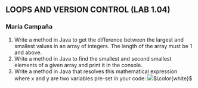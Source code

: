 ## LOOPS AND VERSION CONTROL (LAB 1.04)
### María Campaña

1. Write a method in Java to get the difference between the largest and smallest values in an array of integers.
The length of the array must be 1 and above.
2. Write a method in Java to find the smallest and second smallest elements of a given array and print it in the
console.
3. Write a method in Java that resolves this mathematical expression where x and y are two variables pre-set in your
code:
<img src="https://render.githubusercontent.com/render/math?math=x^2+(4*y/5-x)^2">$\color{white}$
